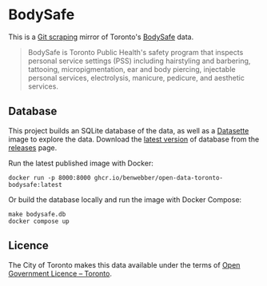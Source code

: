 # BodySafe

This is a [Git scraping](https://simonwillison.net/series/git-scraping/) mirror of Toronto's [BodySafe](https://open.toronto.ca/dataset/bodysafe/) data.

> BodySafe is Toronto Public Health's safety program that inspects personal service settings (PSS) including hairstyling and barbering, tattooing, micropigmentation, ear and body piercing, injectable personal services, electrolysis, manicure, pedicure, and aesthetic services.

## Database

This project builds an SQLite database of the data, as well as a [Datasette](https://datasette.io/) image to explore the data.
Download the [latest version](https://github.com/benwebber/open-data-toronto-bodysafe/releases/latest) of database from the [releases](https://github.com/benwebber/open-data-toronto-bodysafe/releases) page.

Run the latest published image with Docker:

```
docker run -p 8000:8000 ghcr.io/benwebber/open-data-toronto-bodysafe:latest
```

Or build the database locally and run the image with Docker Compose:

```
make bodysafe.db
docker compose up
```

## Licence

The City of Toronto makes this data available under the terms of [Open Government Licence – Toronto](https://open.toronto.ca/open-data-licence/).
